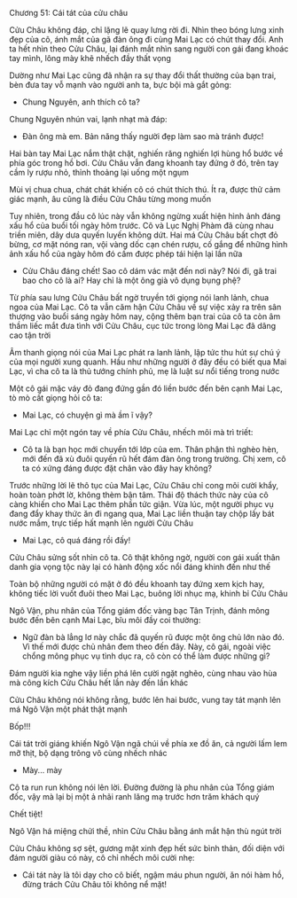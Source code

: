 




Chương 51: Cái tát của cửu châu

Cửu Châu không đáp, chỉ lặng lẽ quay lưng rời đi. Nhìn theo bóng lưng xinh đẹp của cô, ánh mắt của gã đàn ông đi cùng Mai Lạc có chút thay đổi. Anh ta hết nhìn theo Cửu Châu, lại đánh mắt nhìn sang người con gái đang khoác tay mình, lông mày khẽ nhếch đầy thất vọng

Dường như Mai Lạc cũng đã nhận ra sự thay đổi thất thường của bạn trai, bèn đưa tay vỗ mạnh vào người anh ta, bực bội mà gắt gỏng:

- Chung Nguyên, anh thích cô ta?

Chung Nguyên nhún vai, lạnh nhạt mà đáp:

- Đàn ông mà em. Bản năng thấy người đẹp làm sao mà tránh được!

Hai bàn tay Mai Lạc nắm thật chặt, nghiến răng nghiến lợi hùng hổ bước về phía góc trong hồ bơi. Cửu Châu vẫn đang khoanh tay đứng ở đó, trên tay cầm ly rượu nhỏ, thỉnh thoảng lại uống một ngụm


Mùi vị chua chua, chát chát khiến cô có chút thích thú. Ít ra, được thử cảm giác mạnh, âu cũng là điều Cửu Châu từng mong muốn

Tuy nhiên, trong đầu cô lúc này vẫn không ngừng xuất hiện hình ảnh đáng xấu hổ của buổi tối ngày hôm trước. Cô và Lục Nghị Phàm đã cùng nhau triền miên, dây dưa quyến luyến không dứt. Hai má Cửu Châu bất chợt đỏ bừng, cơ mặt nóng ran, vội vàng dốc cạn chén rượu, cố gắng để những hình ảnh xấu hổ của ngày hôm đó cấm được phép tái hiện lại lần nữa

- Cửu Châu đáng chết! Sao cô dám vác mặt đến nơi này? Nói đi, gã trai bao cho cô là ai? Hay chỉ là một ông già vô dụng bụng phệ?

Từ phía sau lưng Cửu Châu bất ngờ truyền tới giọng nói lanh lảnh, chua ngoa của Mai Lạc. Cô ta vẫn căm hận Cửu Châu về sự việc xảy ra trên sân thượng vào buổi sáng ngày hôm nay, cộng thêm bạn trai của cô ta còn âm thầm liếc mắt đưa tình với Cửu Châu, cục tức trong lòng Mai Lạc đã dâng cao tận trời

Âm thanh giọng nói của Mai Lạc phát ra lanh lảnh, lập tức thu hút sự chú ý của mọi người xung quanh. Hầu như những người ở đây đều có biết qua Mai Lạc, vì cha cô ta là thủ tướng chính phủ, mẹ là luật sư nổi tiếng trong nước

Một cô gái mặc váy đỏ đang đứng gần đó liền bước đến bên cạnh Mai Lạc, tò mò cất giọng hỏi cô ta:

- Mai Lạc, có chuyện gì mà ầm ĩ vậy?

Mai Lạc chỉ một ngón tay về phía Cửu Châu, nhếch môi mà trì triết:

- Cô ta là bạn học mới chuyển tới lớp của em. Thân phận thì nghèo hèn, mới đến đã xù đuôi quyến rũ hết đám đàn ông trong trường. Chị xem, cô ta có xứng đáng được đặt chân vào đây hay không?

Trước những lời lẽ thô tục của Mai Lạc, Cửu Châu chỉ cong môi cười khẩy, hoàn toàn phớt lờ, không thèm bận tâm. Thái độ thách thức này của cô càng khiến cho Mai Lạc thêm phần tức giận. Vừa lúc, một người phục vụ đang đẩy khay thức ăn đi ngang qua, Mai Lạc liền thuận tay chộp lấy bát nước mắm, trực tiếp hất mạnh lên người Cửu Châu


- Mai Lạc, cô quá đáng rồi đấy!

Cửu Châu sửng sốt nhìn cô ta. Cô thật không ngờ, người con gái xuất thân danh gia vọng tộc này lại có hành động xốc nổi đáng khinh đến như thế

Toàn bộ những người có mặt ở đó đều khoanh tay đứng xem kịch hay, không tiếc lời vuốt đuôi theo Mai Lạc, buông lời nhục mạ, khinh bỉ Cửu Châu

Ngô Vận, phu nhân của Tổng giám đốc vàng bạc Tân Trịnh, đánh mông bước đến bên cạnh Mai Lạc, bĩu môi đầy coi thường:

- Ngữ đàn bà lẳng lơ này chắc đã quyến rũ được một ông chủ lớn nào đó. Vì thế mới được chủ nhân đem theo đến đây. Này, cô gái, ngoài việc chổng mông phục vụ tình dục ra, cô còn có thể làm được những gì?

Đám người kia nghe vậy liền phá lên cười ngặt nghẽo, cùng nhau vào hùa mà công kích Cửu Châu hết lần này đến lần khác

Cửu Châu không nói không rằng, bước lên hai bước, vung tay tát mạnh lên má Ngô Vận một phát thật mạnh

Bốp!!!

Cái tát trời giáng khiến Ngô Vận ngã chúi về phía xe đồ ăn, cả người lấm lem mỡ thịt, bộ dạng trông vô cùng nhếch nhác

- Mày... mày

Cô ta run run không nói lên lời. Đường đường là phu nhân của Tổng giám đốc, vậy mà lại bị một ả nhãi ranh lăng mạ trước hơn trăm khách quý

Chết tiệt!

Ngô Vận há miệng chửi thề, nhìn Cửu Châu bằng ánh mắt hận thù ngút trời

Cửu Châu không sợ sệt, gương mặt xinh đẹp hết sức bình thản, đối diện với đám người giàu có này, cô chỉ nhếch môi cười nhẹ:

- Cái tát này là tôi dạy cho cô biết, ngậm máu phun người, ăn nói hàm hồ, đừng trách Cửu Châu tôi không nể mặt!




